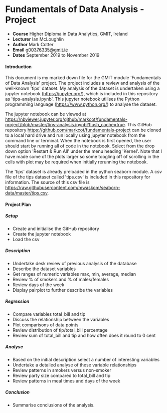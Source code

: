 # Fundamentals of Data Analysis - Project
- **Course** Higher Diploma in Data Analytics, GMIT, Ireland
- **Lecturer** Ian McLoughlin
- **Author** Mark Cotter
- **Email** g00376335@gmit.ie
- **Dates** September 2019 to November 2019

#### Introduction
This document is my marked down file for the GMIT module 'Fundamentals of Data Analysis' project. The project includes a review and analysis of the well-known 'tips' dataset. My analysis of the dataset is undertaken using a jupyter notebook (https://jupyter.org/), which is included in this repository as 'tips-analysis.ipynb'. This jupyter notebook utilises the Python programming language (https://www.python.org/) to analyse the dataset.

The jupyter notebook can be viewed at https://nbviewer.jupyter.org/github/markcot/fundamentals-project/blob/master/tips-analysis.ipynb?flush_cache=true. This GitHub repository https://github.com/markcot/fundamentals-project can be cloned to a local hard drive and run locally using jupyter notebook from the command line or terminal. When the notebook is first opened, the user should start by running all of code in the notebook. Select from the drop down option 'Restart & Run All' under the menu heading 'Kernel'. Note that I have made some of the plots larger so some toogling off of scrolling in the cells with plot may be required when initially rerunning the notebook.

The 'tips' dataset is already preloaded in the python seaborn module. A csv file of the tips dataset called 'tips.csv' is included in this repository for information. The source of this csv file is https://raw.githubusercontent.com/mwaskom/seaborn-data/master/tips.csv.

#### Project Plan

##### Setup
- Create and initialise the GitHub repository
- Create the jupyter notebook
- Load the csv

##### Description
- Undertake desk review of previous analysis of the database
- Describe the dataset variables
- Get ranges of numeric variables max, min, average, median
- Review % of smokers and % of males/females
- Review days of the week
- Display pairplot to further describe the variables

##### Regression
- Compare variables total_bill and tip
- Discuss the relationship between the variables
- Plot comparisons of data points
- Review distribution of tip/total_bill percentage
- Review sum of total_bill and tip and how often does it round to 0 cent

##### Analyse
- Based on the initial description select a number of interesting variables
- Undertake a detailed analyse of these variable relationships
- Review patterns in smokers versus non-smoker
- Review party size compared to total_bill and tip
- Review patterns in meal times and days of the week

##### Conclusion
- Summarise conclusions of the analysis.